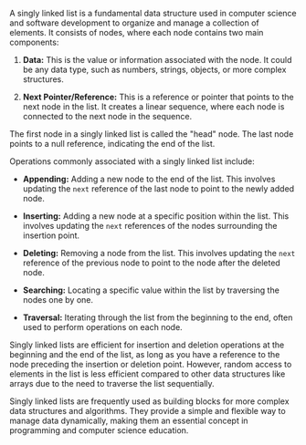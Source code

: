 A singly linked list is a fundamental data structure used in computer science and software development to organize and manage a collection of elements. It consists of nodes, where each node contains two main components:

1. **Data:** This is the value or information associated with the node. It could be any data type, such as numbers, strings, objects, or more complex structures.

2. **Next Pointer/Reference:** This is a reference or pointer that points to the next node in the list. It creates a linear sequence, where each node is connected to the next node in the sequence.

The first node in a singly linked list is called the "head" node. The last node points to a null reference, indicating the end of the list.

Operations commonly associated with a singly linked list include:

- **Appending:** Adding a new node to the end of the list. This involves updating the `next` reference of the last node to point to the newly added node.

- **Inserting:** Adding a new node at a specific position within the list. This involves updating the `next` references of the nodes surrounding the insertion point.

- **Deleting:** Removing a node from the list. This involves updating the `next` reference of the previous node to point to the node after the deleted node.

- **Searching:** Locating a specific value within the list by traversing the nodes one by one.

- **Traversal:** Iterating through the list from the beginning to the end, often used to perform operations on each node.

Singly linked lists are efficient for insertion and deletion operations at the beginning and the end of the list, as long as you have a reference to the node preceding the insertion or deletion point. However, random access to elements in the list is less efficient compared to other data structures like arrays due to the need to traverse the list sequentially.

Singly linked lists are frequently used as building blocks for more complex data structures and algorithms. They provide a simple and flexible way to manage data dynamically, making them an essential concept in programming and computer science education.